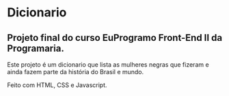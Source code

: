 # Dicionario

## Projeto final do curso EuProgramo Front-End II da Programaria.

Este projeto é um dicionario que lista as mulheres negras que fizeram e ainda fazem parte da história do Brasil e mundo.

Feito com HTML, CSS e Javascript.
